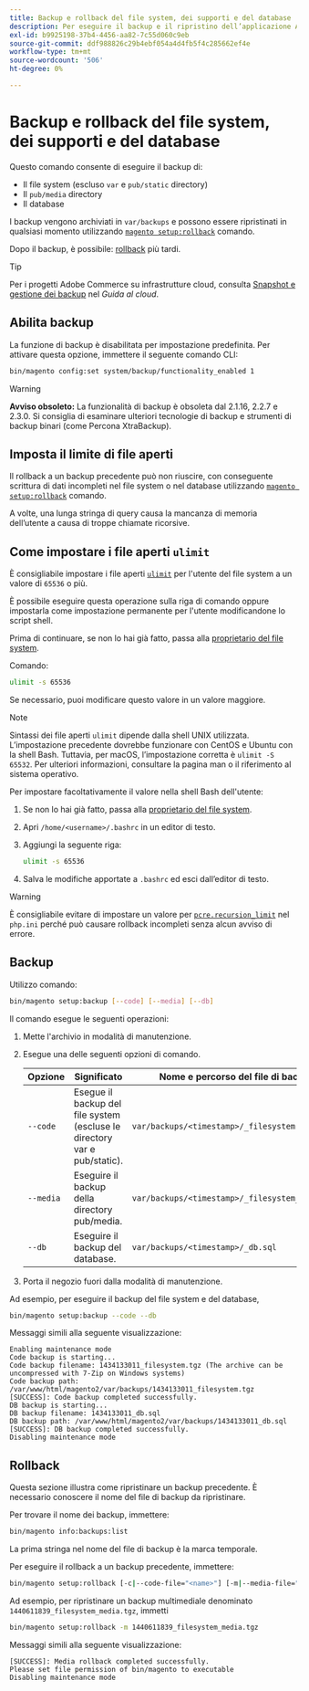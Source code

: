 ```yaml
---
title: Backup e rollback del file system, dei supporti e del database
description: Per eseguire il backup e il ripristino dell’applicazione Adobe Commerce, segui la procedura riportata di seguito.
exl-id: b9925198-37b4-4456-aa82-7c55d060c9eb
source-git-commit: ddf988826c29b4ebf054a4d4fb5f4c285662ef4e
workflow-type: tm+mt
source-wordcount: '506'
ht-degree: 0%

---
```


# Backup e rollback del file system, dei supporti e del database

Questo comando consente di eseguire il backup di:

* Il file system (escluso `var` e `pub/static` directory)
* Il `pub/media` directory
* Il database

I backup vengono archiviati in `var/backups` e possono essere ripristinati in qualsiasi momento utilizzando [`magento setup:rollback`](uninstall-modules.md#roll-back-the-file-system-database-or-media-files) comando.

Dopo il backup, è possibile: [rollback](#rollback) più tardi.

>[!TIP]
>
>Per i progetti Adobe Commerce su infrastrutture cloud, consulta [Snapshot e gestione dei backup](https://devdocs.magento.com/cloud/project/project-webint-snap.html) nel _Guida al cloud_.

## Abilita backup

La funzione di backup è disabilitata per impostazione predefinita. Per attivare questa opzione, immettere il seguente comando CLI:

```bash
bin/magento config:set system/backup/functionality_enabled 1
```

>[!WARNING]
>
>**Avviso obsoleto:**
>La funzionalità di backup è obsoleta dal 2.1.16, 2.2.7 e 2.3.0. Si consiglia di esaminare ulteriori tecnologie di backup e strumenti di backup binari (come Percona XtraBackup).

## Imposta il limite di file aperti

Il rollback a un backup precedente può non riuscire, con conseguente scrittura di dati incompleti nel file system o nel database utilizzando [`magento setup:rollback`](uninstall-modules.md#roll-back-the-file-system-database-or-media-files) comando.

A volte, una lunga stringa di query causa la mancanza di memoria dell’utente a causa di troppe chiamate ricorsive.

## Come impostare i file aperti `ulimit`

È consigliabile impostare i file aperti [`ulimit`](https://ss64.com/bash/ulimit.html) per l&#39;utente del file system a un valore di `65536` o più.

È possibile eseguire questa operazione sulla riga di comando oppure impostarla come impostazione permanente per l&#39;utente modificandone lo script shell.

Prima di continuare, se non lo hai già fatto, passa alla [proprietario del file system](../prerequisites/file-system/overview.md).

Comando:

```bash
ulimit -s 65536
```

Se necessario, puoi modificare questo valore in un valore maggiore.

>[!NOTE]
>
>Sintassi dei file aperti `ulimit` dipende dalla shell UNIX utilizzata. L’impostazione precedente dovrebbe funzionare con CentOS e Ubuntu con la shell Bash. Tuttavia, per macOS, l’impostazione corretta è `ulimit -S 65532`. Per ulteriori informazioni, consultare la pagina man o il riferimento al sistema operativo.

Per impostare facoltativamente il valore nella shell Bash dell&#39;utente:

1. Se non lo hai già fatto, passa alla [proprietario del file system](../prerequisites/file-system/overview.md).
1. Apri `/home/<username>/.bashrc` in un editor di testo.
1. Aggiungi la seguente riga:

   ```bash
   ulimit -s 65536
   ```

1. Salva le modifiche apportate a `.bashrc` ed esci dall’editor di testo.

>[!WARNING]
>
>È consigliabile evitare di impostare un valore per [`pcre.recursion_limit`](https://www.php.net/manual/en/pcre.configuration.php) nel `php.ini` perché può causare rollback incompleti senza alcun avviso di errore.

## Backup

Utilizzo comando:

```bash
bin/magento setup:backup [--code] [--media] [--db]
```

Il comando esegue le seguenti operazioni:

1. Mette l&#39;archivio in modalità di manutenzione.
1. Esegue una delle seguenti opzioni di comando.

   | Opzione | Significato | Nome e percorso del file di backup |
   |--- |--- |--- |
   | `--code` | Esegue il backup del file system (escluse le directory var e pub/static). | `var/backups/<timestamp>/_filesystem.tgz` |
   | `--media` | Eseguire il backup della directory pub/media. | `var/backups/<timestamp>/_filesystem_media.tgz` |
   | `--db` | Eseguire il backup del database. | `var/backups/<timestamp>/_db.sql` |

1. Porta il negozio fuori dalla modalità di manutenzione.

Ad esempio, per eseguire il backup del file system e del database,

```bash
bin/magento setup:backup --code --db
```

Messaggi simili alla seguente visualizzazione:

```terminal
Enabling maintenance mode
Code backup is starting...
Code backup filename: 1434133011_filesystem.tgz (The archive can be uncompressed with 7-Zip on Windows systems)
Code backup path: /var/www/html/magento2/var/backups/1434133011_filesystem.tgz
[SUCCESS]: Code backup completed successfully.
DB backup is starting...
DB backup filename: 1434133011_db.sql
DB backup path: /var/www/html/magento2/var/backups/1434133011_db.sql
[SUCCESS]: DB backup completed successfully.
Disabling maintenance mode
```

## Rollback

Questa sezione illustra come ripristinare un backup precedente. È necessario conoscere il nome del file di backup da ripristinare.

Per trovare il nome dei backup, immettere:

```bash
bin/magento info:backups:list
```

La prima stringa nel nome del file di backup è la marca temporale.

Per eseguire il rollback a un backup precedente, immettere:

```bash
bin/magento setup:rollback [-c|--code-file="<name>"] [-m|--media-file="<name>"] [-d|--db-file="<name>"]
```

Ad esempio, per ripristinare un backup multimediale denominato `1440611839_filesystem_media.tgz`, immetti

```bash
bin/magento setup:rollback -m 1440611839_filesystem_media.tgz
```

Messaggi simili alla seguente visualizzazione:

```terminal
[SUCCESS]: Media rollback completed successfully.
Please set file permission of bin/magento to executable
Disabling maintenance mode
```
